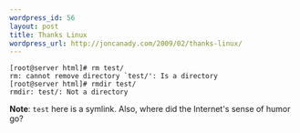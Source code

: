 ```yaml
--- 
wordpress_id: 56
layout: post
title: Thanks Linux
wordpress_url: http://joncanady.com/2009/02/thanks-linux/
---
```

    [root@server html]# rm test/
    rm: cannot remove directory `test/': Is a directory
    [root@server html]# rmdir test/
    rmdir: test/: Not a directory

**Note**: `test` here is a symlink.  Also, where did the Internet's sense of humor go?
